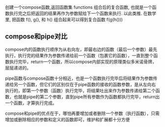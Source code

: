 创建一个compose函数,返回函数集 functions 组合后的复合函数, 也就是一个函数执行完之后把返回的结果再作为参数赋给下一个函数来执行. 以此类推. 在数学里, 把函数 f(), g(), 和 h() 组合起来可以得到复合函数 f(g(h()))

## compose和pipe对比
  compose内的函数执行顺序为从右向左，即最右边的函数（最后一个参数）最先执行，执行完的结果作为参数传递给前一个函数（包裹它的函数），一直到整个函数执行完毕，return一个函数，所以compose内部实现的原理类似多米诺骨牌，层层递进的。
  
  pipe函数与compose函数十分相近，也是一个函数执行完毕后将结果作为参数传递给另一个函数，但它们的区别仅在于pipe函数的接收的函数参数，是从左向右执行的，即第一个参数（函数）执行完毕，将结果吐出来作为参数传递给第二个函数，也就是pipe的第二个参数，直到pipe所有参数作为函数都执行完毕，return出一个函数，才算执行完成。

  compose和pipe的优点在于，哪怕再要增加或者删除一个参数（执行函数），只需增加或删除相应的参数和定义的函数即可，维护和扩展都十分方便
